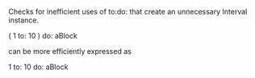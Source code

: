 Checks for inefficient uses of to:do: that create an unnecessary Interval instance.( 1 to: 10 ) do: aBlockcan be more efficiently expressed as 1 to: 10 do: aBlock